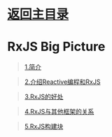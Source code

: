 # [返回主目录](https://github.com/smallprogram/Knowledge-And-Demo)<!-- omit in toc --> 

# RxJS Big Picture

> [1.简介](../docs/RxJS_BigPicture/1.简介.md)

> [2.介绍Reactive编程和RxJS](../docs/RxJS_BigPicture/2.介绍Reactive编程和RxJS.md)

> [3.RxJS的好处](../docs/RxJS_BigPicture/3.RxJS的好处.md)

> [4.RxJS与其他框架的关系](../docs/RxJS_BigPicture/4.RxJS与其他框架的关系.md)

> [5.RxJS构建块](../docs/RxJS_BigPicture/5.RxJS构建块.md)